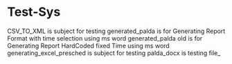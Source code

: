 # Test-Sys 

CSV_TO_XML is subject for testing
generated_palda is for Generating Report Format with time selection using ms word
generated_palda old is for Generating Report HardCoded fixed Time using ms word
generating_excel_presched is subject for testing
palda_docx is testing file_